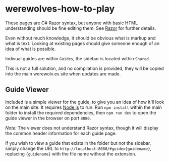 # werewolves-how-to-play

These pages are C# Razor syntax, but anyone with basic HTML understanding should be fine editing them. See [Razor](https://docs.microsoft.com/en-us/aspnet/core/mvc/views/razor) for further details.

Even without much knowledge, it should be obvious what is markup and what is text. Looking at existing pages should give someone enough of an idea of what is possible.

Indivual guides are within `Guides`, the sidebar is located within `Shared`.

This is not a full solution, and no compilation is provided, they will be copied into the main werewolv.es site when updates are made.

## Guide Viewer

Included is a simple viewer for the guide, to give you an idea of how it'll look on the main site. It requires [Node.js](https://nodejs.org/) to run. Run `npm install` within the main folder to install the required dependencies, then  `npm run dev` to open the guide viewer in the browser on port `8080`.

_Note:_ The viewer does not understand Razor syntax, though it will display the common header information for each guide page.

If you wish to view a guide that exists in the folder but not the sidebar, simply change the URL to `http://localhost:8080/#guide={guidename}`, replacing `{guidename}` with the file name without the extension.
